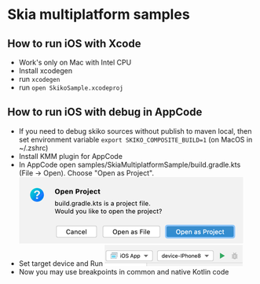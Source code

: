 # Skia multiplatform samples

## How to run iOS with Xcode
 - Work's only on Mac with Intel CPU
 - Install xcodegen
 - run `xcodegen`
 - run `open SkikoSample.xcodeproj`

## How to run iOS with debug in AppCode
 - If you need to debug skiko sources without publish to maven local, then set environment variable `export SKIKO_COMPOSITE_BUILD=1` (on MacOS in ~/.zshrc)
 - Install KMM plugin for AppCode
 - In AppCode open samples/SkiaMultiplatformSample/build.gradle.kts (File -> Open).
Choose "Open as Project".
![import-build-gradle-project.png](import-build-gradle-project.png)
 - Set target device and Run
![ios-run-in-appcode.png](ios-run-in-appcode.png)
 - Now you may use breakpoints in common and native Kotlin code

